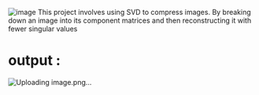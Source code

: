 ![image](https://github.com/user-attachments/assets/20ed94bb-a44b-461f-8ac3-ade890c20217)
 This project involves using SVD to compress images. 
 By breaking down an image into its component matrices and then reconstructing it with fewer singular values
# output : 
![Uploading image.png…]()
